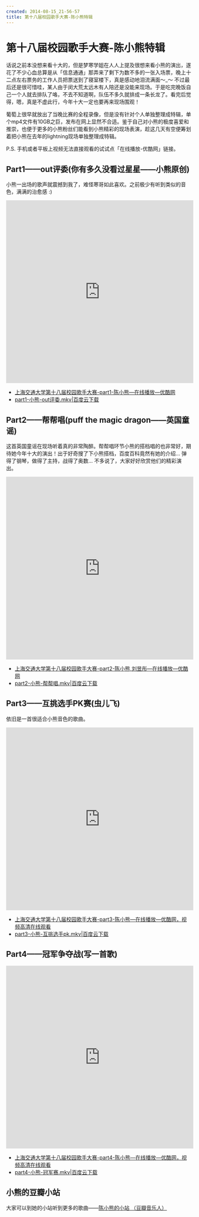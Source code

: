 ```yaml
---
created: 2014-08-15_21-56-57
title: 第十八届校园歌手大赛-陈小熊特辑
---
```


# 第十八届校园歌手大赛-陈小熊特辑

话说之前本没想来看十大的，但是梦寒学姐在人人上提及很想来看小熊的演出，遂花了不少心血总算是从「信息通通」那弄来了剩下为数不多的一张入场票，晚上十二点左右票务的工作人员把票送到了寝室楼下，真是感动地泪流满面～\_～ 不过最后还是很可惜哇，某人由于闵大荒太远木有人陪还是没能来现场。于是吃完晚饭自己一个人就去排队了咯，不去不知道啊，队伍不多久就排成一条长龙了。看完后觉得，嗯，真是不虚此行，今年十大一定也要再来现场围观！  

葡萄上很早就放出了当晚比赛的全程录像，但是没有针对个人单独整理成特辑，单个mp4文件有10GB之巨，发布在网上显然不合适。鉴于自己对小熊的极度喜爱和推崇，也便于更多的小熊粉丝们能看到小熊精彩的现场表演，趁这几天有空便筹划着把小熊在去年的lightning现场单独整理成特辑。

P.S. 手机或者平板上视频无法直接观看的试试点「在线播放-优酷网」链接。

## Part1——out评委(你有多久没看过星星——小熊原创)  

小熊一出场的歌声就震撼到我了，难怪寒哥如此喜欢。之前极少有听到类似的音色，满满的治愈感 :)  

<iframe height=498 width=510 src="http://player.youku.com/embed/XNzU2MzMwNTQw" frameborder=0 allowfullscreen></iframe>

- [上海交通大学第十八届校园歌手大赛-part1-陈小熊—在线播放—优酷网](http://v.youku.com/v_show/id_XNzU2MzMwNTQw.html)
- [part1-小熊-out评委.mkv|百度云下载](http://pan.baidu.com/share/link?shareid=67844326&uk=3189859145&fid=1087166447040845)

<!--more-->

## Part2——帮帮唱(puff the magic dragon——英国童谣)  

这首英国童谣在现场听着真的非常陶醉。帮帮唱环节小熊的搭档唱的也非常好，期待她今年十大的演出！出于好奇搜了下小熊搭档，百度百科竟然有她的介绍... 弹得了钢琴，做得了主持，战得了奥数... 不多说了，大家好好欣赏他们的精彩演出。  

<iframe height=498 width=510 src="http://player.youku.com/embed/XNzU2MzMzNjQ4" frameborder=0 allowfullscreen></iframe>

- [上海交通大学第十八届校园歌手大赛-part2-陈小熊,刘昱彤—在线播放—优酷网](http://v.youku.com/v_show/id_XNzU2MzMzNjQ4.html)  
- [part2-小熊-帮帮唱.mkv|百度云下载](http://pan.baidu.com/share/link?shareid=67844326&uk=3189859145&fid=292651350120342)

## Part3——互挑选手PK赛(虫儿飞)

依旧是一首很适合小熊音色的歌曲。

<iframe height=498 width=510 src="http://player.youku.com/embed/XNzU2MzM1MzY4" frameborder=0 allowfullscreen></iframe>

- [上海交通大学第十八届校园歌手大赛-part3-陈小熊—在线播放—优酷网，视频高清在线观看](http://v.youku.com/v_show/id_XNzU2MzM1MzY4.html) 
- [part3-小熊-互挑选手pk.mkv|百度云下载](http://pan.baidu.com/share/link?shareid=67844326&uk=3189859145&fid=40590120879767)

## Part4——冠军争夺战(写一首歌)

<iframe height=498 width=510 src="http://player.youku.com/embed/XNzU2MzM3MTY4" frameborder=0 allowfullscreen></iframe>

- [上海交通大学第十八届校园歌手大赛-part4-陈小熊—在线播放—优酷网，视频高清在线观看](http://v.youku.com/v_show/id_XNzU2MzM3MTY4.html)  
- [part4-小熊-冠军赛.mkv|百度云下载](http://pan.baidu.com/share/link?shareid=67844326&uk=3189859145&fid=718432943628831)

## 小熊的豆瓣小站  

大家可以到她的小站听到更多的歌曲——[陈小熊的小站 （豆瓣音乐人）](http://site.douban.com/bigbearzjzl/)